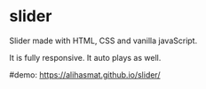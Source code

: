 # slider
Slider made with HTML, CSS and vanilla javaScript.

It is fully responsive. It auto plays as well.

#demo: https://alihasmat.github.io/slider/
